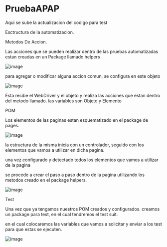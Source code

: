 # PruebaAPAP
Aqui se sube la actualizacion del codigo para test


Esctructura de la automatizacion.



Metodos De Accion.

Las acciones que se pueden realizar dentro de las pruebas automatizadas estan creadas en un Package llamado helpers

![image](https://github.com/ZeravatLegna/PruebaAPAP/assets/146205659/273a8d5c-dd0f-4df2-a30a-b90ee87431c6)

para agregar o modificar alguna accion comun, se configura en este objeto 

![image](https://github.com/ZeravatLegna/PruebaAPAP/assets/146205659/547dfc6a-cf48-4005-814a-61f366c80784)

Esta recibe el WebDriver y el objeto y realiza las acciones que estan dentro del metodo llamado. 
las variables son 
Objeto y Elemento


POM 

Los elementos de las paginas estan esquematizado en el package de pages. 

![image](https://github.com/ZeravatLegna/PruebaAPAP/assets/146205659/2dd128d4-ff38-4ad0-a83e-5f83f57eba89)

la estructura de la misma inicia con un controlador, seguido con los elementos que vamos a utilizar en dicha pagina.

una vez configurado y detectado todos los elementos que vamos a utilizar de la pagina 

se procede a crear el paso a paso dentro de la pagina utilizando los metodos creado en el package helpers.

![image](https://github.com/ZeravatLegna/PruebaAPAP/assets/146205659/d026ae38-460b-4407-be06-71d248b0faf2)


Test 

Una vez que ya tengamos nuestros POM creados y configurados. creamos un package para test, en el cual tendremos el test suit.

en el cual colocaremos las variables que vamos a solicitar y enviar a los test para que estas se ejecuten. 

![image](https://github.com/ZeravatLegna/PruebaAPAP/assets/146205659/96de36b8-98ff-45e3-b704-ef6b9a0bdd5b)












